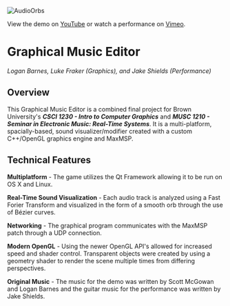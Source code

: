 ![AudioOrbs](images/DismalThoughtfulKoi.gif)

View the demo on <a href="https://www.youtube.com/watch?v=gGpCHjAKk-8" target="_blank">YouTube</a> or watch a performance on <a href="https://vimeo.com/117489883">Vimeo</a>.

# Graphical Music Editor

*Logan Barnes, Luke Fraker (Graphics), and Jake Shields (Performance)*

## Overview

This Graphical Music Editor is a combined final project for Brown University's ***CSCI 1230 - Intro to Computer Graphics*** and ***MUSC 1210 - Seminar in Electronic Music: Real-Time Systems***. It is a multi-platform, spacially-based, sound visualizer/modifier created with a custom C++/OpenGL graphics engine and MaxMSP.

## Technical Features
**Multiplatform** - The game utilizes the Qt Framework allowing it to be run on OS X and Linux.

**Real-Time Sound Visualization** - Each audio track is analyzed using a Fast Forier Transform and visualized in the form of a smooth orb through the use of Bézier curves.

**Networking** - The graphical program communicates with the MaxMSP patch through a UDP connection.

**Modern OpenGL** - Using the newer OpenGL API's allowed for increased speed and shader control. Transparent objects were created by using a geometry shader to render the scene multiple times from differing perspectives.

**Original Music** - The music for the demo was written by Scott McGowan and Logan Barnes and the guitar music for the performance was written by Jake Shields.
